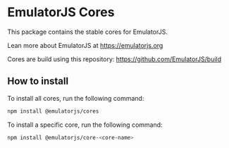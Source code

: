 # EmulatorJS Cores

This package contains the stable cores for EmulatorJS.

Lean more about EmulatorJS at https://emulatorjs.org

Cores are build using this repository:
https://github.com/EmulatorJS/build

## How to install

To install all cores, run the following command:

```bash
npm install @emulatorjs/cores
```
To install a specific core, run the following command:

```bash
npm install @emulatorjs/core-<core-name>
```

